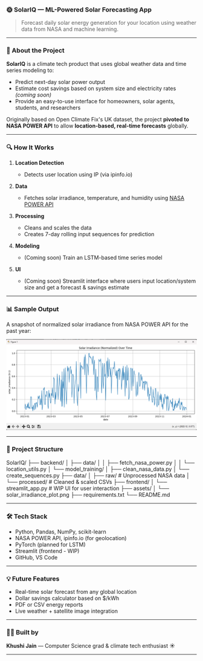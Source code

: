### 🌞 SolarIQ — ML-Powered Solar Forecasting App

> Forecast daily solar energy generation for your location using weather data from NASA and machine learning.

---

### 📌 About the Project

**SolarIQ** is a climate tech product that uses global weather data and time series modeling to:

* Predict next-day solar power output
* Estimate cost savings based on system size and electricity rates *(coming soon)*
* Provide an easy-to-use interface for homeowners, solar agents, students, and researchers

Originally based on Open Climate Fix's UK dataset, the project **pivoted to NASA POWER API** to allow **location-based, real-time forecasts** globally.

---

### 🔍 How It Works

1. **Location Detection**
   - Detects user location using IP (via ipinfo.io)

2. **Data**
   - Fetches solar irradiance, temperature, and humidity using [NASA POWER API](https://power.larc.nasa.gov/)

3. **Processing**
   - Cleans and scales the data
   - Creates 7-day rolling input sequences for prediction

4. **Modeling**
   - (Coming soon) Train an LSTM-based time series model

5. **UI**
   - (Coming soon) Streamlit interface where users input location/system size and get a forecast & savings estimate

---

### 📊 Sample Output

A snapshot of normalized solar irradiance from NASA POWER API for the past year:

![Solar Irradiance Plot](assets/solar_irradiance_plot.png)

---

### 📁 Project Structure

SolarIQ/
├── backend/
│   ├── data/
│   │   ├── fetch_nasa_power.py
│   │   └── location_utils.py
│   └── model_training/
│       ├── clean_nasa_data.py
│       └── create_sequences.py
├── data/
│   ├── raw/              # Unprocessed NASA data
│   └── processed/        # Cleaned & scaled CSVs
├── frontend/
│   └── streamlit_app.py  # WIP UI for user interaction
├── assets/
│   └── solar_irradiance_plot.png
├── requirements.txt
└── README.md

---

### 🛠️ Tech Stack

* Python, Pandas, NumPy, scikit-learn
* NASA POWER API, ipinfo.io (for geolocation)
* PyTorch (planned for LSTM)
* Streamlit (frontend - WIP)
* GitHub, VS Code

---

### 💡 Future Features

* Real-time solar forecast from any global location
* Dollar savings calculator based on $/kWh
* PDF or CSV energy reports
* Live weather + satellite image integration

---

### 🙋‍♀️ Built by

**Khushi Jain** — Computer Science grad & climate tech enthusiast ☀️

---
